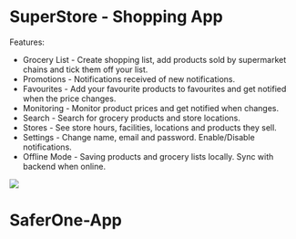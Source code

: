 # SuperStore - Shopping App

Features:

* Grocery List - Create shopping list, add products sold by supermarket chains and tick them off your list.
* Promotions - Notifications received of new notifications.
* Favourites - Add your favourite products to favourites and get notified when the price changes.
* Monitoring - Monitor product prices and get notified when changes.
* Search - Search for grocery products and store locations.
* Stores - See store hours, facilities, locations and products they sell.
* Settings - Change name, email and password. Enable/Disable notifications.
* Offline Mode - Saving products and grocery lists locally. Sync with backend when online. 

![](https://im2.ezgif.com/tmp/ezgif-2-7662e6bb4f06.gif)

# SaferOne-App
